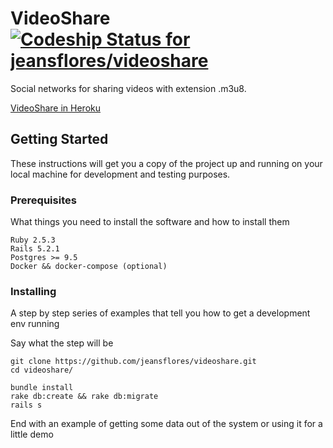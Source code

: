 # VideoShare [ ![Codeship Status for jeansflores/videoshare](https://app.codeship.com/projects/030463e0-d1bb-0136-3ad0-4295c3b24d40/status?branch=master)](https://app.codeship.com/projects/316239)

Social networks for sharing videos with extension .m3u8.

[VideoShare in Heroku](http://video-share.herokuapp.com/)

## Getting Started

These instructions will get you a copy of the project up and running on your local machine for development and testing purposes.

### Prerequisites

What things you need to install the software and how to install them

```
Ruby 2.5.3
Rails 5.2.1
Postgres >= 9.5
Docker && docker-compose (optional)
```

### Installing

A step by step series of examples that tell you how to get a development env running

Say what the step will be

```
git clone https://github.com/jeansflores/videoshare.git
cd videoshare/

bundle install
rake db:create && rake db:migrate
rails s
```

End with an example of getting some data out of the system or using it for a little demo
